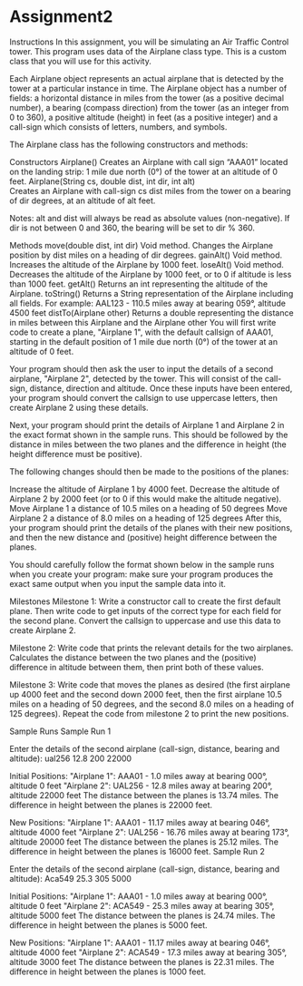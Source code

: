 # Assignment2
Instructions
In this assignment, you will be simulating an Air Traffic Control tower. This program uses data of the Airplane class type. This is a custom class that you will use for this activity. 

Each Airplane object represents an actual airplane that is detected by the tower at a particular instance in time. The Airplane object has a number of fields: a horizontal distance in miles from the tower (as a positive decimal number), a bearing (compass direction) from the tower (as an integer from 0 to 360), a positive altitude (height) in feet (as a positive integer) and a call-sign which consists of letters, numbers, and symbols.

The Airplane class has the following constructors and methods:

Constructors
Airplane()	Creates an Airplane with call sign “AAA01” located on the landing strip: 1 mile due north (0°) of the tower at an altitude of 0 feet.
Airplane(String cs, double dist, int dir, int alt)	
Creates an Airplane with call-sign cs dist miles from the tower on a bearing of dir degrees, at an altitude of alt feet.

Notes: alt and dist will always be read as absolute values (non-negative). If dir is not between 0 and 360, the bearing will be set to dir % 360.

 
Methods
move(double dist, int dir)	Void method. Changes the Airplane position by dist miles on a heading of dir degrees.
gainAlt()	Void method. Increases the altitude of the Airplane by 1000 feet.
loseAlt()	Void method. Decreases the altitude of the Airplane by 1000 feet, or to 0 if altitude is less than 1000 feet.
getAlt()	Returns an int representing the altitude of the Airplane.
toString()	Returns a String representation of the Airplane including all fields. For example: AAL123 - 110.5 miles away at bearing 059°, altitude 4500 feet
distTo(Airplane other)	Returns a double representing the distance in miles between this Airplane and the Airplane other
You will first write code to create a plane, "Airplane 1",  with the default callsign of AAA01, starting in the default position of 1 mile due north (0°) of the tower at an altitude of 0 feet.

Your program should then ask the user to input the details of a second airplane, "Airplane 2", detected by the tower. This will consist of the call-sign, distance, direction and altitude. Once these inputs have been entered, your program should convert the callsign to use uppercase letters, then create Airplane 2 using these details.

Next, your program should print the details of Airplane 1 and Airplane 2 in the exact format shown in the sample runs. This should be followed by the distance in miles between the two planes and the difference in height (the height difference must be positive).

The following changes should then be made to the positions of the planes:

Increase the altitude of Airplane 1 by 4000 feet.
Decrease the altitude of Airplane 2 by 2000 feet (or to 0 if this would make the altitude negative).
Move Airplane 1 a distance of 10.5 miles on a heading of 50 degrees
Move Airplane 2 a distance of 8.0 miles on a heading of 125 degrees
After this, your program should print the details of the planes with their new positions, and then the new distance and (positive) height difference between the planes.

You should carefully follow the format shown below in the sample runs when you create your program: make sure your program produces the exact same output when you input the sample data into it.

Milestones
Milestone 1: Write a constructor call to create the first default plane. Then write code to get inputs of the correct type for each field for the second plane. Convert the callsign to uppercase and use this data to create Airplane 2.

Milestone 2: Write code that prints the relevant details for the two airplanes. Calculates the distance between the two planes and the (positive) difference in altitude between them, then print both of these values.

Milestone 3: Write code that moves the planes as desired (the first airplane up 4000 feet and the second down 2000 feet, then the first airplane 10.5 miles on a heading of 50 degrees, and the second 8.0 miles on a heading of 125 degrees). Repeat the code from milestone 2 to print the new positions.

Sample Runs
Sample Run 1

Enter the details of the second airplane (call-sign, distance, bearing and altitude):
ual256
12.8
200
22000

Initial Positions:
"Airplane 1": AAA01 - 1.0 miles away at bearing 000°, altitude 0 feet
"Airplane 2": UAL256 - 12.8 miles away at bearing 200°, altitude 22000 feet
The distance between the planes is 13.74 miles.
The difference in height between the planes is 22000 feet.

New Positions:
"Airplane 1": AAA01 - 11.17 miles away at bearing 046°, altitude 4000 feet
"Airplane 2": UAL256 - 16.76 miles away at bearing 173°, altitude 20000 feet
The distance between the planes is 25.12 miles.
The difference in height between the planes is 16000 feet.
Sample Run 2

Enter the details of the second airplane (call-sign, distance, bearing and altitude):
Aca549
25.3
305
5000

Initial Positions:
"Airplane 1": AAA01 - 1.0 miles away at bearing 000°, altitude 0 feet
"Airplane 2": ACA549 - 25.3 miles away at bearing 305°, altitude 5000 feet
The distance between the planes is 24.74 miles.
The difference in height between the planes is 5000 feet.

New Positions:
"Airplane 1": AAA01 - 11.17 miles away at bearing 046°, altitude 4000 feet
"Airplane 2": ACA549 - 17.3 miles away at bearing 305°, altitude 3000 feet
The distance between the planes is 22.31 miles.
The difference in height between the planes is 1000 feet.

